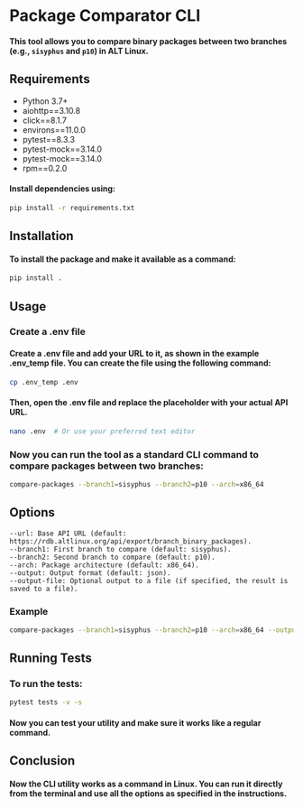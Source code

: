 # Package Comparator CLI

#### This tool allows you to compare binary packages between two branches (e.g., `sisyphus` and `p10`) in ALT Linux.

## Requirements

- Python 3.7+
- aiohttp==3.10.8
- click==8.1.7
- environs==11.0.0
- pytest==8.3.3
- pytest-mock==3.14.0
- pytest-mock==3.14.0
- rpm==0.2.0

#### Install dependencies using:

```bash
pip install -r requirements.txt
```

## Installation

#### To install the package and make it available as a command:

```bash
pip install .
```

## Usage
### Create a .env file
#### Create a .env file and add your URL to it, as shown in the example .env_temp file. You can create the file using the following command:
```bash
cp .env_temp .env
```
#### Then, open the .env file and replace the placeholder with your actual API URL.
```bash
nano .env  # Or use your preferred text editor
```
### Now you can run the tool as a standard CLI command to compare packages between two branches:
```bash
compare-packages --branch1=sisyphus --branch2=p10 --arch=x86_64
```

## Options
    --url: Base API URL (default: https://rdb.altlinux.org/api/export/branch_binary_packages).
    --branch1: First branch to compare (default: sisyphus).
    --branch2: Second branch to compare (default: p10).
    --arch: Package architecture (default: x86_64).
    --output: Output format (default: json).
    --output-file: Optional output to a file (if specified, the result is saved to a file).

### Example
```bash
compare-packages --branch1=sisyphus --branch2=p10 --arch=x86_64 --output=json --output-file=output.json
```

## Running Tests

### To run the tests:

```bash
pytest tests -v -s
```

#### Now you can test your utility and make sure it works like a regular command.
## Conclusion

#### Now the CLI utility works as a command in Linux. You can run it directly from the terminal and use all the options as specified in the instructions.